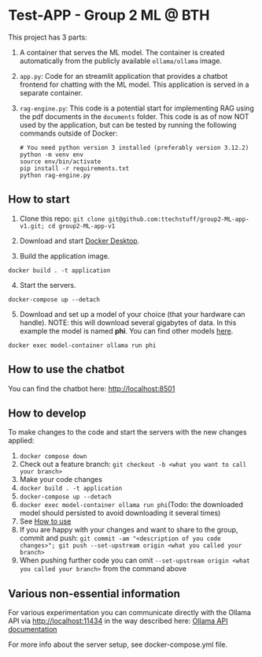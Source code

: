 # Test-APP - Group 2 ML @ BTH 

This project has 3 parts:
1. A container that serves the ML model. The container is created automatically from the publicly available ```ollama/ollama``` image.
2. ```app.py```: Code for an streamlit application that provides a chatbot frontend for chatting with the ML model. This application is served in a separate container.
3. ```rag-engine.py```: This code is a potential start for implementing RAG using the pdf documents in the ```documents``` folder. This code is as of now NOT used by the application, but can be tested by running the following commands outside of Docker:

    ```
    # You need python version 3 installed (preferably version 3.12.2)
    python -m venv env
    source env/bin/activate
    pip install -r requirements.txt
    python rag-engine.py
    ```


## How to start

1. Clone this repo: ```git clone git@github.com:ttechstuff/group2-ML-app-v1.git; cd group2-ML-app-v1```

2. Download and start [Docker Desktop](https://www.docker.com/products/docker-desktop/).

3. Build the application image.

```
docker build . -t application
```

4. Start the servers.

```
docker-compose up --detach
```

5. Download and set up a model of your choice (that your hardware can handle). NOTE: this will download several gigabytes of data. In this example the model is named **phi**. You can find other models [here](https://ollama.com/library).

```
docker exec model-container ollama run phi
```

## How to use the chatbot  <span id="HowToUse"><span>

You can find the chatbot here: [http://localhost:8501](http://localhost:8501)

## How to develop

To make changes to the code and start the servers with the new changes applied:
1. ```docker compose down```
2. Check out a feature branch: ```git checkout -b <what you want to call your branch>```
3. Make your code changes
4. ```docker build . -t application```
5. ```docker-compose up --detach```
6. ```docker exec model-container ollama run phi```(Todo: the downloaded model should persisted to avoid downloading it several times)
7. See [How to use](#HowToUse)
8. If you are happy with your changes and want to share to the group, commit and push: ```git commit -am "<description of you code changes>"; git push --set-upstream origin <what you called your branch>```
9. When pushing further code you can omit ```--set-upstream origin <what you called your branch>``` from the command above

## Various non-essential information
For various experimentation you can communicate directly with the Ollama API via [http://localhost:11434](http://localhost:11434) in the way described here: [Ollama API documentation](https://github.com/ollama/ollama/blob/main/docs/api.md)

For more info about the server setup, see docker-compose.yml file.
